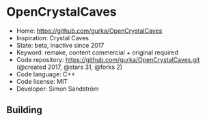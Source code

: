 # OpenCrystalCaves

- Home: https://github.com/gurka/OpenCrystalCaves
- Inspiration: Crystal Caves
- State: beta, inactive since 2017
- Keyword: remake, content commercial + original required
- Code repository: https://github.com/gurka/OpenCrystalCaves.git (@created 2017, @stars 31, @forks 2)
- Code language: C++
- Code license: MIT
- Developer: Simon Sandström

## Building
